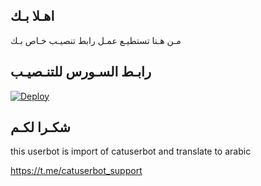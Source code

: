 ## اهـلا بـك
مـن هـنا تستطيـع عمـل رابط تنصيـب خـاص بـك

## رابـط السـورس للتنـصيـب

[![Deploy](https://www.herokucdn.com/deploy/button.svg)](https://heroku.com/deploy?template=https://github.com/mytdr/jmthon)

## شكـرا لكـم 


this userbot is import of catuserbot and translate to arabic

https://t.me/catuserbot_support
